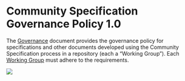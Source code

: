 # Community Specification Governance Policy 1.0

The [Governance](docs/governance.md) document provides the governance policy for specifications and other documents developed using the Community Specification process in a repository (each a “Working Group”). Each [Working Group](docs/working-groups.md) must adhere to the requirements.

![](.github/Group-Roles-Scope.png)


